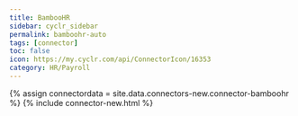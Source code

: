 ```yaml
---
title: BambooHR
sidebar: cyclr_sidebar
permalink: bamboohr-auto
tags: [connector]
toc: false
icon: https://my.cyclr.com/api/ConnectorIcon/16353
category: HR/Payroll
---
```

{% assign connectordata = site.data.connectors-new.connector-bamboohr %}
{% include connector-new.html %}	